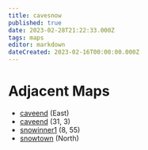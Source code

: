 ```yaml
---
title: cavesnow
published: true
date: 2023-02-28T21:22:33.000Z
tags: maps
editor: markdown
dateCreated: 2023-02-16T00:00:00.000Z
---
```



# Adjacent Maps
 * [caveend](/maps/caveend) (East)
 * [caveend](/maps/caveend) (31, 3)
 * [snowinner1](/maps/snowinner1) (8, 55)
 * [snowtown](/maps/snowtown) (North)
